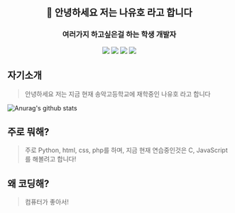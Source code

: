 <div align=center>
  
  
## 👋 안녕하세요 저는 나유호 라고 합니다
### 여러가지 하고싶은걸 하는 학생 개발자
<img src="https://img.shields.io/badge/html-E34F26?style=for-the-badge&logo=html5&logoColor=white">
<img src="https://img.shields.io/badge/css-1572B6?style=for-the-badge&logo=css3&logoColor=white">
<img src="https://img.shields.io/badge/mysql-4479A1?style=for-the-badge&logo=mysql&logoColor=white">
<img src="https://img.shields.io/badge/python-3776AB?style=for-the-badge&logo=python&logoColor=white">   
</div>

## 자기소개
> 안녕하세요 저는 지금 현재 송악고등학교에 재학중인 나유호 라고 합니다

![Anurag's github stats](https://github-readme-stats.vercel.app/api?username=yoomin1122&show_icons=true&theme=radical)

## 주로 뭐해?
> 주로 Python, html, css, php를 하며, 지금 현재 연습중인것은 C, JavaScript를 해볼려고 합니다!

## 왜 코딩해?
> 컴퓨터가 좋아서!




